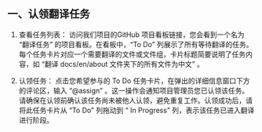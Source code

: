 ## 一、认领翻译任务​

1. 查看任务列表：
   访问我们项目的GitHub 项目看板链接，您会看到一个名为 “翻译任务” 的项目看板。在看板中，“To Do” 列展示了所有等待翻译的任务。每个任务卡片对应一个需要翻译的文件或文件组，卡片标题简要说明了任务内容，如 “翻译 docs/en/about 文件夹下的所有文件为中文” 。​
   
3. 认领任务：
   点击您希望参与的 To Do 任务卡片，在弹出的详细信息窗口下方的评论区，输入 “@assign” 。这一操作会通知项目管理员您已认领该任务。请确保在认领前确认该任务尚未被他人认领，避免重复工作。认领成功后，请将此任务卡片从 “To Do” 列拖动到 “ In Progress” 列，表示该任务已进入翻译进行阶段。
